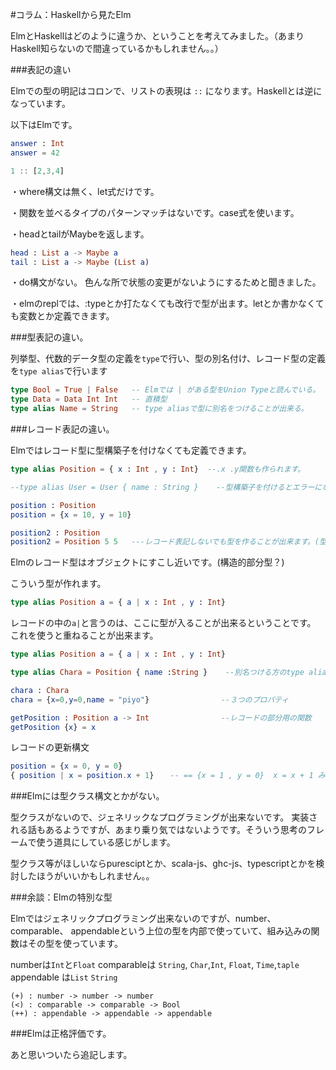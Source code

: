 #コラム：Haskellから見たElm

ElmとHaskellはどのように違うか、ということを考えてみました。（あまりHaskell知らないので間違っているかもしれません。。）


###表記の違い

Elmでの型の明記はコロンで、リストの表現は `::` になります。Haskellとは逆になっています。

以下はElmです。

```elm
answer : Int
answer = 42

1 :: [2,3,4]
```

・where構文は無く、let式だけです。

・関数を並べるタイプのパターンマッチはないです。case式を使います。

・headとtailがMaybeを返します。

```elm
head : List a -> Maybe a
tail : List a -> Maybe (List a)
```

・do構文がない。
色んな所で状態の変更がないようにするためと聞きました。

・elmのreplでは、:typeとか打たなくても改行で型が出ます。letとか書かなくても変数とか定義できます。

###型表記の違い。

列挙型、代数的データ型の定義を`type`で行い、型の別名付け、レコード型の定義を`type alias`で行います

```elm
type Bool = True | False   -- Elmでは | がある型をUnion Typeと読んでいる。
type Data = Data Int Int   -- 直積型
type alias Name = String   -- type aliasで型に別名をつけることが出来る。
```

###レコード表記の違い。

Elmではレコード型に型構築子を付けなくても定義できます。

```elm
type alias Position = { x : Int , y : Int}  --.x .y関数も作られます。

--type alias User = User { name : String }    --型構築子を付けるとエラーになる。

position : Position
position = {x = 10, y = 10}  

position2 : Position
position2 = Position 5 5   ---レコード表記しないでも型を作ることが出来ます。(型構築子が自動生成されてる？)
```

Elmのレコード型はオブジェクトにすこし近いです。(構造的部分型？)

こういう型が作れます。

```elm
type alias Position a = { a | x : Int , y : Int}

```

レコードの中の`a|`と言うのは、ここに型が入ることが出来るということです。
これを使うと重ねることが出来ます。

```elm
type alias Position a = { a | x : Int , y : Int}

type alias Chara = Position { name :String }    --別名つける方のtype alias

chara : Chara
chara = {x=0,y=0,name = "piyo"}                --３つのプロパティ

getPosition : Position a -> Int                --レコードの部分用の関数
getPosition {x} = x
```

レコードの更新構文

```elm
position = {x = 0, y = 0}
{ position | x = position.x + 1}　  -- == {x = 1 , y = 0}  x = x + 1 みたいなもの
```


###Elmには型クラス構文とかがない。

型クラスがないので、ジェネリックなプログラミングが出来ないです。
実装される話もあるようですが、あまり乗り気ではないようです。そういう思考のフレームで使う道具にしている感じがします。

型クラス等がほしいならpuresciptとか、scala-js、ghc-js、typescriptとかを検討したほうがいいかもしれません。。


###余談：Elmの特別な型

Elmではジェネリックプログラミング出来ないのですが、number、 comparable、 appendableという上位の型を内部で使っていて、組み込みの関数はその型を使っています。

numberは`Int`と`Float`
comparableは `String`, `Char`,`Int`, `Float`, `Time`,`taple`
appendable は`List` `String`

```
(+) : number -> number -> number
(<) : comparable -> comparable -> Bool
(++) : appendable -> appendable -> appendable
```


###Elmは正格評価です。


あと思いついたら追記します。
